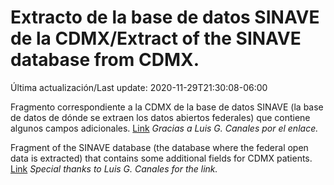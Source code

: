 # Extracto de la base de datos SINAVE de la CDMX/Extract of the SINAVE database from CDMX.

Última actualización/Last update: 2020-11-29T21:30:08-06:00

Fragmento correspondiente a la CDMX de la base de datos SINAVE (la base de datos de dónde se extraen los datos abiertos federales) que contiene algunos campos adicionales. [Link](https://datos.cdmx.gob.mx/explore/dataset/base-covid-sinave/information/?location=10,19.32072,-99.15261)
*Gracias a Luis G. Canales por el enlace.*

Fragment of the SINAVE database (the database where the federal open data is extracted) that contains some additional fields for CDMX patients. [Link](https://datos.cdmx.gob.mx/explore/dataset/base-covid-sinave/information/?location=10,19.32072,-99.15261)
*Special thanks to Luis G. Canales for the link.*

